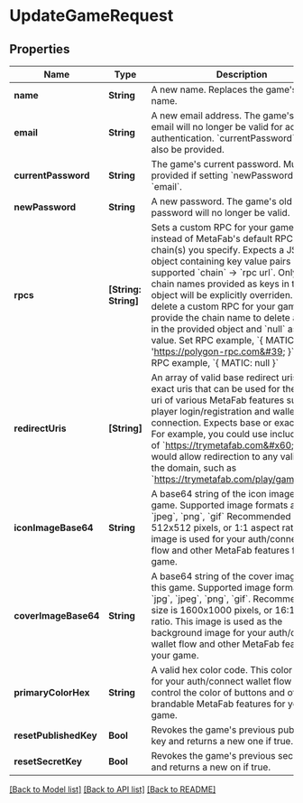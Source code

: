 # UpdateGameRequest

## Properties
Name | Type | Description | Notes
------------ | ------------- | ------------- | -------------
**name** | **String** | A new name. Replaces the game&#39;s current name. | [optional] 
**email** | **String** | A new email address. The game&#39;s old email will no longer be valid for account authentication. &#x60;currentPassword&#x60; must also be provided. | [optional] 
**currentPassword** | **String** | The game&#39;s current password. Must be provided if setting &#x60;newPassword&#x60; or &#x60;email&#x60;. | [optional] 
**newPassword** | **String** | A new password. The game&#39;s old password will no longer be valid. | [optional] 
**rpcs** | **[String: String]** | Sets a custom RPC for your game to use instead of MetaFab&#39;s default RPCs for the chain(s) you specify.  Expects a JSON object containing key value pairs of supported &#x60;chain&#x60; -&gt; &#x60;rpc url&#x60;. Only the chain names provided as keys in the object will be explicitly overriden. To delete a custom RPC for your game, provide the chain name to delete as a key in the provided object and &#x60;null&#x60; as the value.  Set RPC example, &#x60;{ MATIC: &#39;https://polygon-rpc.com&#39; }&#x60; Delete RPC example, &#x60;{ MATIC: null }&#x60; | [optional] 
**redirectUris** | **[String]** | An array of valid base redirect uris or exact uris that can be used for the redirect uri of various MetaFab features such as player login/registration and wallet connection.  Expects base or exact uris. For example, you could use include a uri of &#x60;https://trymetafab.com&#x60; and it would allow redirection to any valid uri on the domain, such as &#x60;https://trymetafab.com/play/game&#x60;. | [optional] 
**iconImageBase64** | **String** | A base64 string of the icon image for this game. Supported image formats are &#x60;jpg&#x60;, &#x60;jpeg&#x60;, &#x60;png&#x60;, &#x60;gif&#x60; Recommended size is 512x512 pixels, or 1:1 aspect ratio. This image is used for your auth/connect wallet flow and other MetaFab features for your game. | [optional] 
**coverImageBase64** | **String** | A base64 string of the cover image for this game. Supported image formats are &#x60;jpg&#x60;, &#x60;jpeg&#x60;, &#x60;png&#x60;, &#x60;gif&#x60;. Recommended size is 1600x1000 pixels, or 16:10 aspect ratio.  This image is used as the background image for your auth/connect wallet flow and other MetaFab features for your game. | [optional] 
**primaryColorHex** | **String** | A valid hex color code. This color is used for your auth/connect wallet flow to control the color of buttons and other brandable MetaFab features for your game. | [optional] 
**resetPublishedKey** | **Bool** | Revokes the game&#39;s previous published key and returns a new one if true. | [optional] 
**resetSecretKey** | **Bool** | Revokes the game&#39;s previous secret key and returns a new on if true. | [optional] 

[[Back to Model list]](../README.md#documentation-for-models) [[Back to API list]](../README.md#documentation-for-api-endpoints) [[Back to README]](../README.md)


